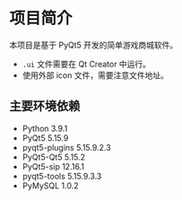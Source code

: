 # 项目简介

本项目是基于 PyQt5 开发的简单游戏商城软件。

- `.ui` 文件需要在 Qt Creator 中运行。
- 使用外部 icon 文件，需要注意文件地址。

## 主要环境依赖

- Python 3.9.1
- PyQt5 5.15.9
- pyqt5-plugins 5.15.9.2.3
- PyQt5-Qt5 5.15.2
- PyQt5-sip 12.16.1
- pyqt5-tools 5.15.9.3.3
- PyMySQL 1.0.2
